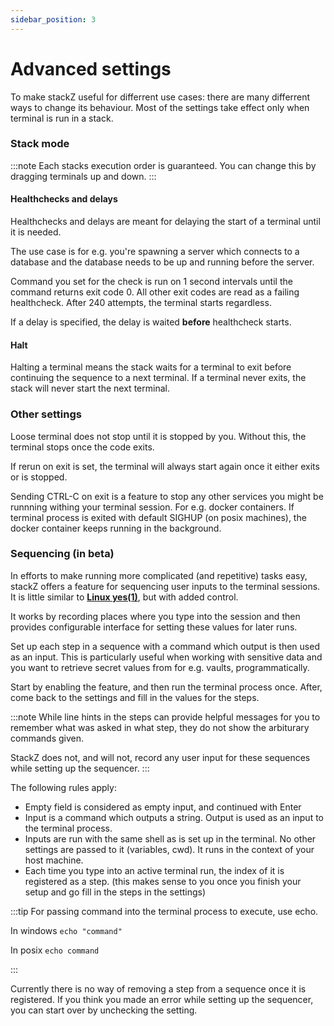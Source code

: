```yaml
---
sidebar_position: 3
---
```


# Advanced settings

To make stackZ useful for differrent use cases: there are many differrent ways to change its behaviour.
Most of the settings take effect only when terminal is run in a stack. 


### Stack mode

:::note
Each stacks execution order is guaranteed. You can change this by dragging terminals up and down. 
:::

#### Healthchecks and delays

Healthchecks and delays are meant for delaying the start of a terminal until it is needed.

The use case is for e.g. you're spawning a server which connects to a database and the database needs to be up and running before the server.

Command you set for the check is run on 1 second intervals until the command returns exit code 0. All other exit codes are read as a failing healthcheck. After 240 attempts, the terminal starts regardless. 

If a delay is specified, the delay is waited **before** healthcheck starts. 


#### Halt

Halting a terminal means the stack waits for a terminal to exit before continuing the sequence to a next terminal. If a terminal never exits, the stack will never start the next terminal.


### Other settings

Loose terminal does not stop until it is stopped by you. Without this, the terminal stops once the code exits. 

If rerun on exit is set, the terminal will always start again once it either exits or is stopped.

Sending CTRL-C on exit is a feature to stop any other services you might be runnning withing your terminal session. For e.g. docker containers. If terminal process is exited with default SIGHUP (on posix machines), the docker container keeps running in the background. 


### Sequencing (in beta)

In efforts to make running more complicated (and repetitive) tasks easy, stackZ offers a feature for sequencing user inputs to the terminal sessions. It is little similar to **[Linux yes(1)](https://man7.org/linux/man-pages/man1/yes.1.html)**, but with added control.


It works by recording places where you type into the session and then provides configurable interface for setting these values for later runs. 

Set up each step in a sequence with a command which output is then used as an input. This is particularly useful when working with sensitive data and you want to retrieve secret values from for e.g. vaults, programmatically. 

Start by enabling the feature, and then run the terminal process once. After, come back to the settings and fill in the values for the steps.

:::note
 While line hints in the steps can provide helpful messages for you to remember what was asked in what step, they do not show the arbiturary commands given. 
 
 StackZ does not, and will not, record any user input for these sequences while setting up the sequencer. 
:::


The following rules apply:
- Empty field is considered as empty input, and continued with Enter
- Input is a command which outputs a string. Output is used as an input to the terminal process.
- Inputs are run with the same shell as is set up in the terminal. No other settings are passed to it (variables, cwd). It runs in the context of your host machine. 
- Each time you type into an active terminal run, the index of it is registered as a step. (this makes sense to you once you finish your setup and go fill in the steps in the settings)

:::tip
For passing command into the terminal process to execute, use echo.

In windows `echo "command"`

In posix `echo command`

:::

Currently there is no way of removing a step from a sequence once it is registered. If you think you made an error while setting up the sequencer, you can start over by unchecking the setting. 